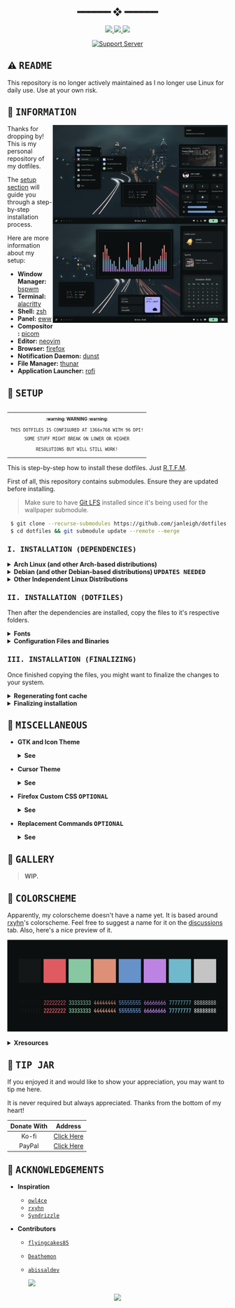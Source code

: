 <h2 align="center"> ━━━━━━  ❖  ━━━━━━ </h2>

<!-- BADGES -->
<div align="center">
   <p></p>
   <a href="https://github.com/janleigh/dotfiles/stargazers">
      <img src="https://img.shields.io/github/stars/janleigh/dotfiles?color=C9CBFF&labelColor=1C2325&style=for-the-badge">
   </a>
   <a href="https://github.com/janleigh/dotfiles/issues">
      <img src="https://img.shields.io/github/issues/janleigh/dotfiles?color=ffb29b&labelColor=1C2325&style=for-the-badge">
   </a>
   <a href="../LICENSE.md">
      <img src="https://img.shields.io/github/license/janleigh/dotfiles?color=FCA2AA&labelColor=1C2325&style=for-the-badge">
   </a>
   <br>
</div>
<div align="center">
   <p></p>
   <a href="https://discord.gg/2RfJb3CVfb">
      <img alt="Support Server" src="https://discord.com/api/guilds/853812920919261235/embed.png?style=banner2">
   </a>
   <br>
</div>

<p/>

<h2></h2>

<!-- NOTICE -->
## :warning: <samp>README</samp>

   This repository is no longer actively maintained as I no longer use Linux for daily use. Use at your own risk.

<!-- INFORMATION -->
## :herb: <samp>INFORMATION</samp> <img alt="" align="right" src="https://badges.pufler.dev/visits/janleigh/dotfiles?style=for-the-badge&color=A7D9B2&logoColor=white&labelColor=1C2325"/>

   <img src="assets/showcase.png" alt="Rice Showcase" align="right" width="400px">

   Thanks for dropping by! This is my personal repository of my dotfiles.

   The [setup section](#-setup) will guide you through a step-by-step installation process.

   Here are more information about my setup:

   - **Window Manager:** [bspwm](https://github.com/baskerville/bspwm)
   - **Terminal:** [alacritty](https://github.com/alacritty/alacritty)
   - **Shell:** [zsh](https://www.zsh.org/)
   - **Panel:** [eww](https://github.com/elkowar/eww)
   - **Compositor:** [picom](https://github.com/yshui/picom)
   - **Editor:** [neovim](https://github.com/neovim/neovim)
   - **Browser:** [firefox](https://www.mozilla.org/en-US/firefox)
   - **Notification Daemon:** [dunst](https://github.com/dunst-project/dunst)
   - **File Manager:** [thunar](https://github.com/xfce-mirror/thunar)
   - **Application Launcher:** [rofi](https://github.com/davatorium/rofi)

<!-- SETUP -->
## :wrench: <samp>SETUP</samp>

   <table align="right">
   <tr>
      <th align="center">
         <sup><sub>:warning: WARNING :warning:</sub></sup>
      </th>
   </tr>
   <tr>
      <td align="center">
         <sup>
            <sub>
               <samp>
                  THIS DOTFILES IS CONFIGURED AT 1366x768 WITH 96 DPI!<br>
                  SOME STUFF MIGHT BREAK ON LOWER OR HIGHER
                  <p align="center">
                     RESOLUTIONS BUT WILL STILL WORK!
                  </p>
               </samp>
            </sub>
         </sup>
      </td>
   </tr>
   </table>

   This is step-by-step how to install these dotfiles. Just [R.T.F.M](https://en.wikipedia.org/wiki/RTFM).

   First of all, this repository contains submodules. Ensure they are updated before installing.

   > Make sure to have [Git LFS](https://git-lfs.github.com) installed since it's being used for the wallpaper submodule.
   ```sh
    $ git clone --recurse-submodules https://github.com/janleigh/dotfiles.git
    $ cd dotfiles && git submodule update --remote --merge
   ```

   ### <samp><kbd>I.</kbd> INSTALLATION (DEPENDENCIES)<samp>
   
   <details>
   <summary><strong>Arch Linux (and other Arch-based distributions)</strong></summary>

   > Assuming your **AUR Helper** is [paru](https://github.com/Morganamilo/paru).

   ```sh
    $ paru -S --needed bspwm sxhkd rofi neovim alacritty viewnior picom-arian8j2-git brightnessctl \
              playerctl hsetroot maim jq xclip imagemagick dunst i3lock-color xdo giph \ 
              jgmenu redshift blueman bluetoothctl
   ```

   </details>

   <details>
   <summary><strong>Debian (and other Debian-based distributions) <kbd>UPDATES NEEDED</kbd></strong></summary>

   ```sh
    $ sudo apt install --no-install-recommends bspwm sxhkd rofi neovim alacritty viewnior \
                     picom brightnessctl playerctl mpd mpdris2 hsetroot maim jq xclip \
                     imagemagick xdo jgmenu
   ```

   > For `i3-lock` and `giph`, you need to build it from source.

   **``i3lock``**

   ```sh
    $ sudo apt install autoconf gcc make pkg-config libpam0g-dev libcairo2-dev libfontconfig1-dev \
                     libxcb-composite0-dev libev-dev libx11-xcb-dev libxcb-xkb-dev libxcb-xinerama0-dev \
                     libxcb-randr0-dev libxcb-image0-dev libxcb-util0-dev libxcb-xrm-dev libxkbcommon-dev \
                     libxkbcommon-x11-dev libjpeg-dev
   ```
   ```sh
    $ git clone https://github.com/Raymo111/i3lock-color.git
    $ cd i3lock-color
   ```
   ```sh
    $ ./build.sh
   ```
   ```sh
    $ ./install-i3lock-color.sh
   ```

   **``giph``**

   ```sh
    $ sudo apt install ffmpeg xdotools
   ```
   ```sh
    $ git clone https://github.com/phisch/giph.git
    $ cd giph
    $ sudo make install
   ```

   </details>

   <details>
   <summary><strong>Other Independent Linux Distributions</strong></summary>

   ```
   The Linux philosophy is ‘Laugh in the face of danger’.
   Oops. Wrong One. ‘Do it yourself’.

   - Linus Torvalds
   ```

   </details>

   ### <samp><kbd>II.</kbd> INSTALLATION (DOTFILES)<samp>

   Then after the dependencies are installed, copy the files to it's respective folders.

   <details>
   <summary><strong>Fonts</strong></summary>

   |    Font List     |  Use  |
   | :--------------: | :---: |
   | [`Sarasa Mono CL`](https://github.com/be5invis/Sarasa-Gothic) | Main Font |
   | [`Victor Mono`](https://github.com/rubjo/victor-mono) | Main Italic Font |
   | [`DM Sans`](https://fonts.google.com/specimen/DM+Sans) | Main UI Font |
   | [`Material Icons`](https://github.com/google/material-design-icons/) | Main Icon Font |

   > **NOTE**: Only important fonts has been listed on the table above.

   ```sh
    $ cp -r ./etc/fonts/* $HOME/.local/share/fonts
   ```

   </details>

   <!-- <details>
   <summary><strong>Wallpaper</strong></summary>

   |   File Name    |  Alias  |
   | -------------- | ------- |
   | [`comfy_waves.jpg`](https://github.com/janleigh/walls/blob/master/real/comfy_waves.jpg) | Comfy waves. |
   | [`wave.png`](https://github.com/janleigh/walls/blob/master/real/wave.png) | To be filled. |

   > **NOTE**: Only favorite wallpapers has been listed on the table above.

   ```sh
    $ mkdir -p $HOME/.config/bspwm/assets && cp -r ./etc/walls/real/wave.png $HOME/.config/bspwm/assets/wallpaper.png
   ``` -->

   </details>

   <details>
   <summary><strong>Configuration Files and Binaries</strong></summary>

   - `rsync` method <kbd>**RECOMMENDED**</kbd>

      ```sh
       $ mkdir -p $HOME/.config/ && rsync -avxHAXP cfg/ $HOME/.config
       $ mkdir -p $HOME/.local/bin/ && rsync -avxHAXP --exclude 'bin/usr/' bin/ $HOME/.local/bin/

       # To make tabbed and chwb2 to work, you must move it to /usr/local/bin.
       $ sudo rsync -avxHAXP bin/usr/ /usr/local/bin/
      ```

      > **WARNING**: Ensure the `rsync` command must be correct as above.
      > 
      > |   Options   |                      Function                         |
      > | ----------- | ----------------------------------------------------- |
      > | `-a`        | Archive mode                                          |
      > | `-v`        | Verbose mode                                          |
      > | `-x`        | Don't cross filesystem boundaries                     |
      > | `-H`        | Preserve hard links                                   |
      > | `-A`        | Preserve ACLs/permissions                             |
      > | `-X`        | Preserve extended attributes                          |
      > | `-P`        | Show progress during transfer                         |
      > | `--exclude` | Exclude files matching `PATTERN`                      |

   - `cp` method

      ```sh
       $ mkdir -p $HOME/.config/ && cp -r ./cfg/* $HOME/.config/
       $ mkdir -p $HOME/.local/bin/ && cp -r ./bin/* $HOME/.local/bin/

       # To make tabbed and chwb2 to work, you must move it to /usr/local/bin.
       $ sudo mv $HOME/.local/bin/usr/* /usr/local/bin/
      ```

   > **DIFFERENCES**  
   > - `cp` is for duplicating stuff and by default only ensures files have unique full path names.
   > - `rsync` is for synchronizing stuff and uses size and timestamp of files to decide if they should be replaced.

   > I also recommend to not delete the **dotfiles** directory after cloning to make upgrades easier.

   </details>

   ### <samp><kbd>III.</kbd> INSTALLATION (FINALIZING)<samp>

   Once finished copying the files, you might want to finalize the changes to your system.

   <details>
   <summary><strong>Regenerating font cache</strong></summary>

   > This ensures all existing caches are cleared and regenerated for all installed fonts.

   ```sh
    $ fc-cache -v
   ```

   </details>

   <details>
   <summary><strong>Finalizing installation</strong></summary>

   > Lastly, log out from your current desktop session and log in into bspwm.

   > If you're using [`~/.xinitrc`](https://wiki.archlinux.org/title/Xinit), simply add the following line at the end.

   ```sh
    exec bspwm
   ```

   </details>

## :rocket: <samp>MISCELLANEOUS</samp>

   - **GTK and Icon Theme**
      <details>
      <summary><strong>See</strong></summary>

      > You can find the custom GTK theme [here](https://github.com/janleigh/gtk3). You can then apply it by changing the value of `gtk-theme-name` to `janleigh-phocus` on your GTK3 config. 
      
      > For the icon theme, you can install [Zafiro Icons](https://github.com/zayronxio/Zafiro-icons/) icon theme since it suits the GTK theme.

      </details>

   - **Cursor Theme**
      <details>
      <summary><strong>See</strong></summary>

      > You can install [volantes-cursors](https://github.com/varlesh/volantes-cursors) or [phinger-cursors](https://github.com/phisch/phinger-cursors) cursor themes since it blends well with the overall desktop.

      </details>

   - **Firefox Custom CSS <kbd>OPTIONAL</kbd>**
      <details>
      <summary><strong>See</strong></summary>

      > You can install the custom Firefox CSS by first enabling `toolkit.legacyUserProfileCustomizations.stylesheets` in `about:config` and move the contents of [`etc/firefox-css`](etc/firefox-css) to `$HOME/.mozilla/firefox/xxxxxxxx.default-release/chrome`.

      </details>

   - **Replacement Commands <kbd>OPTIONAL</kbd>**
      <details>
      <summary><strong>See</strong></summary>

      > Assuming you're also using my [zsh](https://www.zsh.org/) config, you might also want to install some additional dependencies to make some commands work.

      - `ls` ➜ [`exa`](https://github.com/ogham/exa)
      - `cat` ➜ [`bat`](https://github.com/sharkdp/bat)
      - `df` ➜ [`duf`](https://github.com/muesli/duf)

      </details>

## :japan: <samp>GALLERY</samp>

   > **WIP.**

## :art: <samp>COLORSCHEME</samp>

   Apparently, my colorscheme doesn't have a name yet. It is based around [rxyhn](https://github.com/rxyhn)'s colorscheme. Feel free to suggest a name for it on the [discussions](https://github.com/janleigh/dotfiles/discussions) tab. Also, here's a nice preview of it.

   <p align="center">
      <img src="assets/colorscheme.png" alt="Colorscheme Showcase">
   </p>

   <details>
   <summary><strong>Xresources</strong></summary>

   ```
    ! special
    *.foreground:   #c5c8c9
    *.background:   #0B0F10

    ! black
    *.color0:       #101415
    *.color8:       #131718

    ! red
    *.color1:       #df5b61
    *.color9:       #ee6a70

    ! green
    *.color2:       #87c7a1
    *.color10:      #96d6b0

    ! yellow
    *.color3:       #de8f78
    *.color11:      #ffb29b

    ! blue
    *.color4:       #6791c9
    *.color12:      #7ba5dd

    ! magenta
    *.color5:       #bc83e3
    *.color13:      #cb92f2

    ! cyan
    *.color6:       #70b9cc
    *.color14:      #7fc8db

    ! white
    *.color7:       #c4c4c4
    *.color15:      #cccccc
   ```

   </details>

## :money_with_wings: <samp>TIP JAR</samp>

   If you enjoyed it and would like to show your appreciation, you may want to tip me here.

   It is never required but always appreciated. Thanks from the bottom of my heart!

   |  Donate With  |                      Address                       |
   | :-----------: | :------------------------------------------------: |
   |     Ko-fi     |     [Click Here](https://ko-fi.com/M4M272EAY)      |
   |    PayPal     | [Click Here](https://paypal.me/JanLeighAugustineM) |

## :tada: <samp>ACKNOWLEDGEMENTS</samp>

   - **Inspiration**
      - [`owl4ce`](https://github.com/owl4ce)
      - [`rxyhn`](https://github.com/rxyhn)
      - [`Syndrizzle`](https://github.com/Syndrizzle)

   - **Contributors**
      - [`flyingcakes85`](https://github.com/flyingcakes85)
      - [`Deathemon`](https://github.com/Deathemonic)
      - [`abissaldev`](https://github.com/abissaldev)

         <a href="https://github.com/janleigh/dotfiles/graphs/contributors">
            <img src="https://contrib.rocks/image?repo=janleigh/dotfiles"/>
         </a>

<p align="center">
   <img src="https://raw.githubusercontent.com/catppuccin/catppuccin/dev/assets/footers/gray0_ctp_on_line.svg?sanitize=true"/>
</p>
